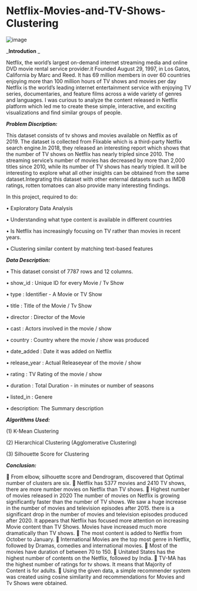 # Netflix-Movies-and-TV-Shows-Clustering

![image](https://user-images.githubusercontent.com/112719599/211166673-db2cb884-0863-4c8f-a193-28a56696f535.png)


_**Introdution** _

Netflix, the world’s largest on-demand internet streaming media and online DVD movie rental service provider.it Founded August 29, 1997, in Los Gatos, California by Marc and Reed. It has 69 million members in over 60 countries enjoying more than 100 million hours of TV shows and movies per day Netflix is the world’s leading internet entertainment service with enjoying TV series, documentaries, and feature films across a wide variety of genres and languages. I was curious to analyze the content released in Netflix platform which led me to create these simple, interactive, and exciting visualizations and find similar groups of people.

_**Problem Discription:**_

This dataset consists of tv shows and movies available on Netflix as of 2019. The dataset is collected from Flixable which is a third-party Netflix search engine.In 2018, they released an interesting report which shows that the number of TV shows on Netflix has nearly tripled since 2010. The streaming service’s number of movies has decreased by more than 2,000 titles since 2010, while its number of TV shows has nearly tripled. It will be interesting to explore what all other insights can be obtained from the same dataset.Integrating this dataset with other external datasets such as IMDB ratings, rotten tomatoes can also provide many interesting findings.

In this project, required to do:

•	Exploratory Data Analysis

•	Understanding what type content is available in different countries

•	Is Netflix has increasingly focusing on TV rather than movies in recent years.

•	Clustering similar content by matching text-based features


_**Data Description:**_

•	This dataset consist of 7787 rows and 12 columns.

•	show_id : Unique ID for every Movie / Tv Show

•	type : Identifier - A Movie or TV Show

•	title : Title of the Movie / Tv Show

•	director : Director of the Movie

•	cast : Actors involved in the movie / show

•	country : Country where the movie / show was produced

•	date_added : Date it was added on Netflix

•	release_year : Actual Releaseyear of the movie / show

•	rating : TV Rating of the movie / show

•	duration : Total Duration - in minutes or number of seasons

•	listed_in : Genere

•	description: The Summary description

_**Algorithms Used:**_

(1) K-Mean Clustering

(2) Hierarchical Clustering (Agglomerative Clustering)

(3) Silhouette Score for Clustering


_**Conclusion:**_

	From elbow, silhouette score and Dendrogram, discovered that Optimal number of clusters are six.
	Netflix has 5377 movies and 2410 TV shows, there are more number movies on Netflix than TV shows.
	Highest number of movies released in 2020 The number of movies on Netflix is growing significantly faster than the number of TV shows. We saw a huge increase in the number of movies and television episodes after 2015. there is a significant drop in the number of movies and television episodes produced after 2020. It appears that Netflix has focused more attention on increasing Movie content than TV Shows. Movies have increased much more dramatically than TV shows.
	The most content is added to Netflix from October to January.
	International Movies are the top most genre in Netflix, followed by Dramas, comedies and international movies.
	Most of the movies have duration of between 70 to 150.
	Unitated States has the highest number of contents on the Netflix, followed by India.
	TV-MA has the highest number of ratings for tv shows. It means that Majority of Content is for adults.
	Using the given data, a simple recommender system was created using cosine similarity and recommendations for Movies and Tv Shows were obtained.
